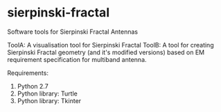 # sierpinski-fractal
Software tools for Sierpinski Fractal Antennas

ToolA: A visualisation tool for Sierpinski Fractal
ToolB: A tool for creating Sierpinski Fractal geometry (and it's modified versions) based on EM requirement specification for multiband antenna. 

Requirements:
1. Python 2.7
2. Python library: Turtle
3. Python library: Tkinter 

